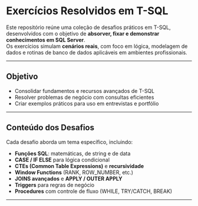 # Exercícios Resolvidos em T-SQL  

Este repositório reúne uma coleção de  desafios práticos em T-SQL, desenvolvidos com o objetivo de **absorver, fixar e demonstrar conhecimentos em SQL Server**.  
Os exercícios simulam **cenários reais**, com foco em lógica, modelagem de dados e rotinas de banco de dados aplicáveis em ambientes profissionais.  

---

## Objetivo
- Consolidar fundamentos e recursos avançados de T-SQL  
- Resolver problemas de negócio com consultas eficientes  
- Criar exemplos práticos para uso em entrevistas e portfólio  

---

## Conteúdo dos Desafios

Cada desafio aborda um tema específico, incluindo:

- **Funções SQL**: matemáticas, de string e de data  
- **CASE / IF ELSE** para lógica condicional  
- **CTEs (Common Table Expressions)** e **recursividade**  
- **Window Functions** (RANK, ROW_NUMBER, etc.)  
- **JOINS avançados** e **APPLY / OUTER APPLY**  
- **Triggers** para regras de negócio  
- **Procedures** com controle de fluxo (WHILE, TRY/CATCH, BREAK)  


---


